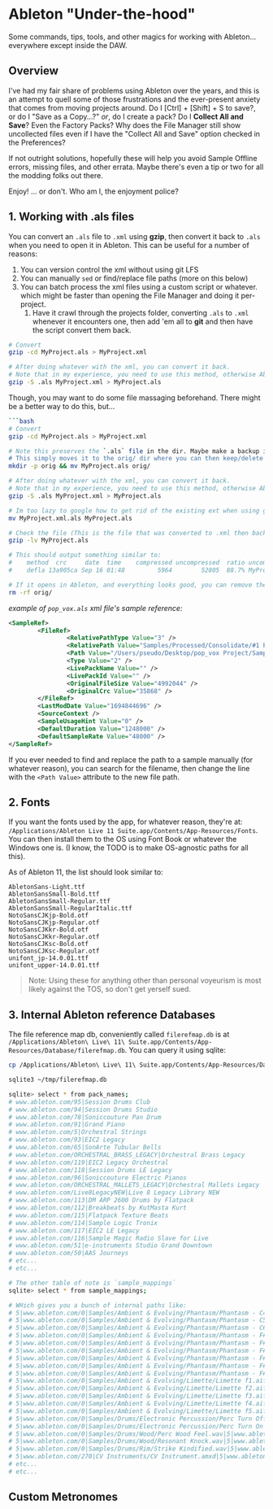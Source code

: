 # Ableton "Under-the-hood"

Some commands, tips, tools, and other magics for working with Ableton... everywhere except inside the DAW.

## Overview

I've had my fair share of problems using Ableton over the years, and this is an attempt to quell some of those frustrations and the ever-present anxiety that comes from moving projects around. Do I [Ctrl] + [Shift] + S to save?, or do I "Save as a Copy...?" _or_, do I create a pack? Do I **Collect All and Save**? Even the Factory Packs? Why does the File Manager still show uncollected files even if I have the "Collect All and Save" option checked in the Preferences?

If not outright solutions, hopefully these will help you avoid Sample Offline errors, missing files, and other errata. Maybe there's even a tip or two for all the modding folks out there.

Enjoy!
... or don't. Who am I, the enjoyment police?

## 1. Working with .als files

You can convert an `.als` file to `.xml` using **gzip**, then convert it back to `.als` when you need to open it in Ableton. This can be useful for a number of reasons:

1. You can version control the xml without using git LFS
2. You can manually `sed` or find/replace file paths (more on this below)
3. You can batch process the xml files using a custom script or whatever. which might be faster than opening the File Manager and doing it per-project.
   1. Have it crawl through the projects folder, converting `.als` to `.xml` whenever it encounters one, then add 'em all to **git** and then have the script convert them back.

```bash
# Convert
gzip -cd MyProject.als > MyProject.xml

# After doing whatever with the xml, you can convert it back.
# Note that in my experience, you need to use this method, otherwise Ableton may bark about a corrupted project file.
gzip -S .als MyProject.xml > MyProject.als

```

Though, you may want to do some file massaging beforehand. There might be a better way to do this, but...

```bash
```bash
# Convert
gzip -cd MyProject.als > MyProject.xml

# Note this preserves the `.als` file in the dir. Maybe make a backup if you're paranoid, or just yolo it.
# This simply moves it to the orig/ dir where you can then keep/delete it after you're done.
mkdir -p orig && mv MyProject.als orig/

# After doing whatever with the xml, you can convert it back.
# Note that in my experience, you need to use this method, otherwise Ableton may bark about a corrupted project file.
gzip -S .als MyProject.xml > MyProject.als

# Im too lazy to google how to get rid of the existing ext when using gzip, so I just move the file. Voilá.
mv MyProject.xml.als MyProject.als

# Check the file (This is the file that was converted to .xml then back to .als)
gzip -lv MyProject.als

# This should output something similar to:
#    method  crc     date  time    compressed uncompressed  ratio uncompressed_name
#    defla 13a905ca Sep 16 01:48         5964        52805  88.7% MyProject.als

# If it opens in Ableton, and everything looks good, you can remove the original copy
rm -rf orig/
```

_example of `pop_vox.als` xml file's sample reference:_

```xml
<SampleRef>
        <FileRef>
                <RelativePathType Value="3" />
                <RelativePath Value="Samples/Processed/Consolidate/#1 POP STAR, only session [2023-09-16 011042].wav" />
                <Path Value="/Users/pseudo/Desktop/pop_vox Project/Samples/Processed/Consolidate/#1 POP STAR, only session [2023-09-16 011042].wav" />
                <Type Value="2" />
                <LivePackName Value="" />
                <LivePackId Value="" />
                <OriginalFileSize Value="4992044" />
                <OriginalCrc Value="35868" />
        </FileRef>
        <LastModDate Value="1694844696" />
        <SourceContext />
        <SampleUsageHint Value="0" />
        <DefaultDuration Value="1248000" />
        <DefaultSampleRate Value="48000" />
</SampleRef>
```

If you ever needed to find and replace the path to a sample manually (for whatever reason), you can search for the filename, then change the line with the `<Path Value>` attribute to the new file path.

## 2. Fonts

If you want the fonts used by the app, for whatever reason, they're at:
`/Applications/Ableton Live 11 Suite.app/Contents/App-Resources/Fonts`. You can then install them to the OS using Font Book or whatever the Windows one is. (I know, the TODO is to make OS-agnostic paths for all this).

As of Ableton 11, the list should look similar to:

```
AbletonSans-Light.ttf
AbletonSansSmall-Bold.ttf
AbletonSansSmall-Regular.ttf
AbletonSansSmall-RegularItalic.ttf
NotoSansCJKjp-Bold.otf
NotoSansCJKjp-Regular.otf
NotoSansCJKkr-Bold.otf
NotoSansCJKkr-Regular.otf
NotoSansCJKsc-Bold.otf
NotoSansCJKsc-Regular.otf
unifont_jp-14.0.01.ttf
unifont_upper-14.0.01.ttf
```

> Note: Using these for anything other than personal voyeurism is most likely against the TOS, so don't get yerself sued.

## 3. Internal Ableton reference Databases

The file reference map db, conveniently called `filerefmap.db`
is at `/Applications/Ableton\ Live\ 11\ Suite.app/Contents/App-Resources/Database/filerefmap.db`. You can query it using sqlite:

```bash
cp /Applications/Ableton\ Live\ 11\ Suite.app/Contents/App-Resources/Database/filerefmap.db ~/tmp/

sqlite3 ~/tmp/filerefmap.db

sqlite> select * from pack_names;
# www.ableton.com/95|Session Drums Club
# www.ableton.com/94|Session Drums Studio
# www.ableton.com/78|Soniccouture Pan Drum
# www.ableton.com/91|Grand Piano
# www.ableton.com/5|Orchestral Strings
# www.ableton.com/93|EIC2 Legacy
# www.ableton.com/65|SonArte Tubular Bells
# www.ableton.com/ORCHESTRAL_BRASS_LEGACY|Orchestral Brass Legacy
# www.ableton.com/119|EIC2 Legacy Orchestral
# www.ableton.com/118|Session Drums LE Legacy
# www.ableton.com/96|Soniccouture Electric Pianos
# www.ableton.com/ORCHESTRAL_MALLETS_LEGACY|Orchestral Mallets Legacy
# www.ableton.com/Live8LegacyNEW|Live 8 Legacy Library NEW
# www.ableton.com/113|DM ARP 2600 Drums by Flatpack
# www.ableton.com/112|Breakbeats by KutMasta Kurt
# www.ableton.com/115|Flatpack Texture Beats
# www.ableton.com/114|Sample Logic Tronix
# www.ableton.com/117|EIC2 LE Legacy
# www.ableton.com/116|Sample Magic Radio Slave for Live
# www.ableton.com/51|e-instruments Studio Grand Downtown
# www.ableton.com/50|AAS Journeys
# etc...
# etc...
```

```bash
# The other table of note is `sample_mappings`
sqlite> select * from sample_mappings;

# WHich gives you a bunch of internal paths like:
# 5|www.ableton.com/0|Samples/Ambient & Evolving/Phantasm/Phantasm - C4.aif|5|www.ableton.com/0|Samples/Multisamples/Synths/Phantasm/Phantasm - C4.aif
# 5|www.ableton.com/0|Samples/Ambient & Evolving/Phantasm/Phantasm - C5.aif|5|www.ableton.com/0|Samples/Multisamples/Synths/Phantasm/Phantasm - C5.aif
# 5|www.ableton.com/0|Samples/Ambient & Evolving/Phantasm/Phantasm - C6.aif|5|www.ableton.com/0|Samples/Multisamples/Synths/Phantasm/Phantasm - C6.aif
# 5|www.ableton.com/0|Samples/Ambient & Evolving/Phantasm/Phantasm - F#0.aif|5|www.ableton.com/0|Samples/Multisamples/Synths/Phantasm/Phantasm - F#0.aif
# 5|www.ableton.com/0|Samples/Ambient & Evolving/Phantasm/Phantasm - F#1.aif|5|www.ableton.com/0|Samples/Multisamples/Synths/Phantasm/Phantasm - F#1.aif
# 5|www.ableton.com/0|Samples/Ambient & Evolving/Phantasm/Phantasm - F#2.aif|5|www.ableton.com/0|Samples/Multisamples/Synths/Phantasm/Phantasm - F#2.aif
# 5|www.ableton.com/0|Samples/Ambient & Evolving/Phantasm/Phantasm - F#3.aif|5|www.ableton.com/0|Samples/Multisamples/Synths/Phantasm/Phantasm - F#3.aif
# 5|www.ableton.com/0|Samples/Ambient & Evolving/Phantasm/Phantasm - F#4.aif|5|www.ableton.com/0|Samples/Multisamples/Synths/Phantasm/Phantasm - F#4.aif
# 5|www.ableton.com/0|Samples/Ambient & Evolving/Phantasm/Phantasm - F#5.aif|5|www.ableton.com/0|Samples/Multisamples/Synths/Phantasm/Phantasm - F#5.aif
# 5|www.ableton.com/0|Samples/Ambient & Evolving/Limette/Limette f1.aif|5|www.ableton.com/0|Samples/Multisamples/Synths/Limette/Limette f1.aif
# 5|www.ableton.com/0|Samples/Ambient & Evolving/Limette/Limette f2.aif|5|www.ableton.com/0|Samples/Multisamples/Synths/Limette/Limette f2.aif
# 5|www.ableton.com/0|Samples/Ambient & Evolving/Limette/Limette f3.aif|5|www.ableton.com/0|Samples/Multisamples/Synths/Limette/Limette f3.aif
# 5|www.ableton.com/0|Samples/Ambient & Evolving/Limette/Limette f4.aif|5|www.ableton.com/0|Samples/Multisamples/Synths/Limette/Limette f4.aif
# 5|www.ableton.com/0|Samples/Ambient & Evolving/Limette/Limette f5.aif|5|www.ableton.com/0|Samples/Multisamples/Synths/Limette/Limette f5.aif
# 5|www.ableton.com/0|Samples/Drums/Electronic Percussion/Perc Turn Off The TV.wav|5|www.ableton.com/0|Samples/One Shots/Drums/FX Hit/FX Turn Off TV.wav
# 5|www.ableton.com/0|Samples/Drums/Electronic Percussion/Perc Turn On The TV.wav|5|www.ableton.com/0|Samples/One Shots/Drums/FX Hit/FX Turn On TV.wav
# 5|www.ableton.com/0|Samples/Drums/Wood/Perc Wood Feel.wav|5|www.ableton.com/0|Samples/One Shots/Drums/Wood/Wood Feel.wav
# 5|www.ableton.com/0|Samples/Drums/Wood/Resonant Knock.wav|5|www.ableton.com/0|Samples/One Shots/Drums/Wood/Wood Resonant Knock.wav
# 5|www.ableton.com/0|Samples/Drums/Rim/Strike Kindified.wav|5|www.ableton.com/0|Samples/One Shots/Drums/Snare/Snare Strike Kindified.wav
# 5|www.ableton.com/270|CV Instruments/CV Instrument.amxd|5|www.ableton.com/270|CV Instruments/CV Instrument/Ableton Folder Info/CV Instrument.amxd
# etc...
# etc...
```

## Custom Metronomes

